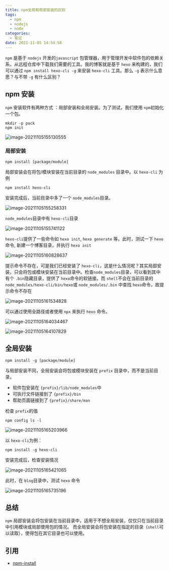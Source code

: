 ```yaml
---
title: npm全局和局部安装的区别
tags:
  - npm
  - nodejs
  - node
categories:
  - 笔记
date: 2021-11-05 14:54:58
---
```



`npm` 是基于 `nodejs` 开发的`javascript` 包管理器，用于管理开发中软件包的依赖关系，从远程仓库中下载我们需要的工具。我的博客就是基于 `hexo` 来构建的，我们可以通过  `npm install hexo-cli -g`  来安装 `hexo-cli` 工具。那么 `-g` 表示什么意思？与不带 `-g` 有什么区别？

## npm 安装

`npm` 安装软件有两种方式 ：局部安装和全局安装。为了测试，我们使用 `npm`初始化一个包。

```
mkdir -p pack
npm init
```

![image-20211105155130555](https://cdn.jsdelivr.net/gh/KJohn2q/John-s-figure-bed/image/202111051551886.png)

### 局部安装

```
npm install [package/module]
```

局部安装会在将包/模块安装在当前目录的 `node_modules` 目录中。以 `hexo-cli` 为例

```
npm install hexo-cli
```

安装完成后，当前目录中多了一个 `node_modules`目录。

![image-20211105155258331](https://cdn.jsdelivr.net/gh/KJohn2q/John-s-figure-bed/image/202111051552385.png)

`node_modules`目录中有 `hexo-cli`目录

![image-20211105155741122](https://cdn.jsdelivr.net/gh/KJohn2q/John-s-figure-bed/image/202111051557163.png)

`hexo-cli`提供了一些命令如 `hexo init`, `hexo generate` 等。此时，测试一下 `hexo` 命令, 新建一个博客目录，并执行 `hexo init`

![image-20211105160828637](https://cdn.jsdelivr.net/gh/KJohn2q/John-s-figure-bed/image/202111051608683.png)

提示命令不存在，可是我们已经安装了 `hexo-cli`，这是什么情况呢？其实局部安装，只会将包或模块安装在当前目录中。检查`node_modules`目录，可以看到其中有个 `.bin`隐藏目录，提供了 `hexo`命令的软链接。而 `shell`不会在当前目录的  `node_modules/hexo-cli/bin/hexo`或 `node_modules/.bin` 中查找 `hexo`命令，故提示命令不存在

![image-20211105161534828](https://cdn.jsdelivr.net/gh/KJohn2q/John-s-figure-bed/image/202111051615876.png)

可以通过使用全路径或者使用 `npx` 来执行 `hexo` 命令。

![image-20211105164034467](https://cdn.jsdelivr.net/gh/KJohn2q/John-s-figure-bed/image/202111051640522.png)

![image-20211105164107829](https://cdn.jsdelivr.net/gh/KJohn2q/John-s-figure-bed/image/202111051641884.png)

## 全局安装

```
npm install -g [package/module]
```

与局部安装不同，全局安装会将包或模块安装在 `prefix` 目录中，而不是当前目录。

* 软件包安装在 `{prefix}/lib/node_modules`中
* 可执行文件链接到了 `{prefix}/bin`
* 帮助页面链接到了 `{prefix}/share/man`

检查 `prefix`的值

```
npm config ls -l
```

![image-20211105165203966](https://cdn.jsdelivr.net/gh/KJohn2q/John-s-figure-bed/image/202111051652022.png)

以 `hexo-cli`为例：

```
npm install -g hexo-cli
```

安装完成后，检查安装情况

![image-20211105165421065](https://cdn.jsdelivr.net/gh/KJohn2q/John-s-figure-bed/image/202111051654118.png)

此时，在 `blog`目录中，测试 `hexo` 命令

![image-20211105165735196](https://cdn.jsdelivr.net/gh/KJohn2q/John-s-figure-bed/image/202111051657247.png)

## 总结

`npm` 局部安装会将包安装在当前目录中，适用于不想全局安装，仅仅只在当前目录中引用模块或局部使用包的情况。 而全局安装会将包安装在指定的目录（`shell`可以读取），使得包在其它目录也可以使用。

## 引用

* [npm-install](https://docs.npmjs.com/cli/v7/commands/npm-install)